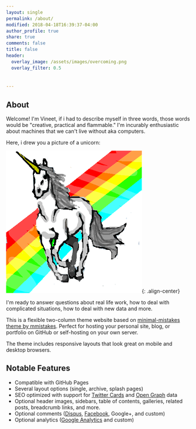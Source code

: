 ```yaml
---
layout: single
permalink: /about/
modified: 2018-04-18T16:39:37-04:00
author_profile: true
share: true
comments: false
title: false
header:
  overlay_image: /assets/images/overcoming.png
  overlay_filter: 0.5


---
```

## About

Welcome! I'm Vineet, if i had to describe myself in three words, those words would be "creative, practical and flammable." I'm incurably enthusiastic about machines that we can't live without aka computers.

Here, i drew you a picture of a unicorn:

![image-center](/assets/images/unicornpower.png){: .align-center}  

I'm ready to answer questions about real life work, how to deal with complicated situations, how to deal with new data and more.

This is a flexible two-column theme website based on [minimal-mistakes theme by mmistakes](https://github.com/mmistakes/minimal-mistakes). Perfect for hosting your personal site, blog, or portfolio on GitHub or self-hosting on your own server.

The theme includes responsive layouts that look great on mobile and desktop browsers.

## Notable Features

- Compatible with GitHub Pages
- Several layout options (single, archive, splash pages)
- SEO optimized with support for [Twitter Cards](https://dev.twitter.com/cards/overview) and [Open Graph](http://ogp.me/) data
- Optional header images, sidebars, table of contents, galleries, related posts, breadcrumb links, and more.
- Optional comments ([Disqus](https://disqus.com/), [Facebook](https://developers.facebook.com/docs/plugins/comments), Google+, and custom)
- Optional analytics ([Google Analytics](https://www.google.com/analytics/) and custom)

